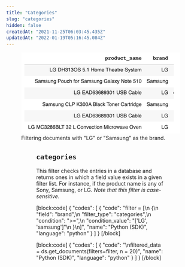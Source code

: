 ```yaml
---
title: "Categories"
slug: "categories"
hidden: false
createdAt: "2021-11-25T06:03:45.435Z"
updatedAt: "2022-01-19T05:16:45.084Z"
---
```

<figure>
<img src="https://github.com/RelevanceAI/RelevanceAI-readme-docs/blob/v1.4.5/docs_template/general-features/_assets/category.png?raw=true" width="658" alt="categories.png" />
<figcaption>Filtering documents with "LG" or "Samsung" as the brand.</figcaption>
<figure>

## `categories`

This filter checks the entries in a database and returns ones in which a field value exists in a given filter list. For instance, if the product name is any of Sony, Samsung, or LG. *Note that this filter is case-sensitive.*

[block:code]
{
  "codes": [
    {
      "code": "filter = [\n    {\n        \"field\": \"brand\",\n        \"filter_type\": \"categories\",\n        \"condition\": \">=\",\n        \"condition_value\": \"['LG', 'samsung']\"\n    }\n]",
      "name": "Python (SDK)",
      "language": "python"
    }
  ]
}
[/block]

[block:code]
{
  "codes": [
    {
      "code": "\nfiltered_data = ds.get_documents(filters=filter, n = 20)",
      "name": "Python (SDK)",
      "language": "python"
    }
  ]
}
[/block]

